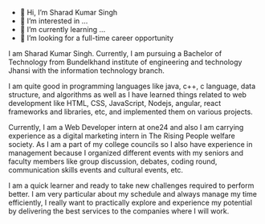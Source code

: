 - 👋 Hi, I’m Sharad Kumar Singh
- 👀 I’m interested in ...
- 🌱 I’m currently learning ...
- 💞️ I’m looking for a full-time career opportunity


I am Sharad Kumar Singh. Currently, I am pursuing a Bachelor of Technology from Bundelkhand institute of engineering and technology Jhansi with the information technology branch.

I am quite good in programming languages like java, c++, c language, data structure, and algorithms as well as I have learned things related to web development like HTML, CSS, JavaScript, Nodejs, angular, react frameworks and libraries, etc, and implemented them on various projects.

Currently, I am a Web Developer intern at one24 and also I am carrying experience as a digital marketing intern in The Rising People welfare society. As I am a part of my college councils so I also have experience in management because I organized different events with my seniors and faculty members like group discussion, debates, coding round, communication skills events and cultural events, etc.

I am a quick learner and ready to take new challenges required to perform better. I am very particular about my schedule and always manage my time efficiently, I really want to practically explore and experience my potential by delivering the best services to the companies where I will work.
